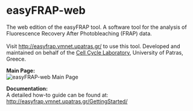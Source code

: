 # easyFRAP-web
The web edition of the easyFRAP tool. A software tool for the analysis of Fluorescence Recovery After Photobleaching (FRAP) data.
</br></br> 
Visit http://easyfrap.vmnet.upatras.gr/ to use this tool. Developed and maintained on behalf of the <a href="http://ccl.med.upatras.gr/" target="_blank">Cell Cycle Laboratory</a>, University of Patras, Greece.


<strong>Main Page:</strong>
</br>
![easyFRAP-web Main Page](../master/easyfrap_screenshot.png)

<strong>Documentation:</strong>
</br>
A detailed how-to guide can be found at: http://easyfrap.vmnet.upatras.gr/GettingStarted/
